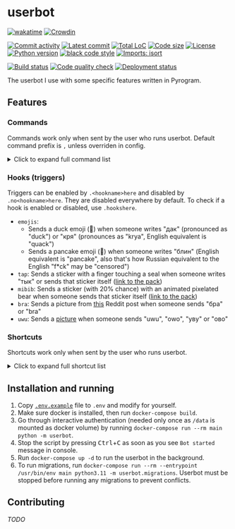 # userbot

<!-- region Some nice badges because I love them ^^ -->
[![wakatime](https://wakatime.com/badge/github/evgfilim1/userbot.svg)](https://wakatime.com/badge/github/evgfilim1/userbot)
[![Crowdin](https://badges.crowdin.net/evgfilim1-userbot/localized.svg)](https://crowdin.com/project/evgfilim1-userbot)

[![Commit activity](https://img.shields.io/github/commit-activity/m/evgfilim1/userbot)](https://github.com/evgfilim1/userbot/commits/)
[![Latest commit](https://img.shields.io/github/last-commit/evgfilim1/userbot/master)](https://github.com/evgfilim1/userbot/commits/)
[![Total LoC](https://img.shields.io/tokei/lines/github/evgfilim1/userbot)](https://github.com/evgfilim1/userbot)
[![Code size](https://img.shields.io/github/languages/code-size/evgfilim1/userbot)](https://github.com/evgfilim1/userbot)
[![License](https://img.shields.io/github/license/evgfilim1/userbot)](LICENSE)
[![Python version](https://img.shields.io/badge/python-3.11-yellow.svg?logo=python&logoColor=yellow&labelColor=blue)](https://github.com/python/cpython)
[![black code style](https://img.shields.io/badge/code%20style-black-000000.svg)](https://github.com/psf/black)
[![Imports: isort](https://img.shields.io/badge/%20imports-isort-%231674b1?style=flat&labelColor=ef8336)](https://pycqa.github.io/isort/)

[![Build status](https://github.com/evgfilim1/userbot/actions/workflows/build.yaml/badge.svg)](https://github.com/evgfilim1/userbot/actions/workflows/build.yaml)
[![Code quality check](https://github.com/evgfilim1/userbot/actions/workflows/lint.yaml/badge.svg)](https://github.com/evgfilim1/userbot/actions/workflows/lint.yaml)
[![Deployment status](https://github.com/evgfilim1/userbot/actions/workflows/deploy.yaml/badge.svg)](https://github.com/evgfilim1/userbot/actions/workflows/deploy.yaml)
<!-- endregion -->

The userbot I use with some specific features written in Pyrogram.

## Features

### Commands

Commands work only when sent by the user who runs userbot. Default command prefix is `,` unless
overriden in config.

<details>
<summary>Click to expand full command list</summary>

```
List of userbot commands available:

About:
• about — Shows information about this userbot
• help [command] — Sends help for all commands or for a specific one
• stats ['bot'|'short'|'full'] — Shows some statistics about this userbot

Chat administration:
• chatban|chatrestrict <'reply'|user_id|username|user_group> ['0'|'forever'|timespec] ['*'|perms] [reason...] — Restricts or bans a user in a chat
• chatcleardel — Kicks Deleted Accounts from the chat
• chatinvite <user_id|username|user_group> — Invites a user to the current chat
• chatunban <'reply'|user_id|username|user_group> — Unbans a user in a chat
• <in reply> no_react2ban|noreact2ban — Stops react2ban on the message
• <in reply> pin ['silent'] — Pins the message
• <in reply> promote <admin_title...> — Promotes a user to an admin without any rights but with title
• react2ban — Bans a user whoever reacted to the message
• <in reply> s_pin ['silent'] — Pins the message silently (without returning the result)

Chat info:
• rndinfo ['photo'|'title'] — Sets random chat photo and/or title
• rndmsg — Sends a random message from the chat

Colors:
• color <color_spec> — Sends a specified color sample
• usercolor [user_id|username|user_group] — Sends a color sample of user's color as shown in clients

Content converters:
• toaudio — Extracts audio from video
• togif — Converts a video to a mpeg4 gif
• tosticker ['png'|'webp'] — Converts a photo to a sticker-ready png or webp

Dice:
• roll|dice <dice_spec> — Rolls dice according to d20.roll syntax

Download:
• download|dl ['single'|'all'] [filename]... — Downloads a file or files

Hooks:
• hooklist|hook_list — List all available hooks
• hookshere|hooks_here — List enabled hooks in the chat

Language:
• lang [language_code] — Get or change the language of the bot for the current chat

Messages:
• <in reply> copyhere|cphere|cph — Copies replied message to current chat
• <in reply> delete|delet|del — Deletes replied message for everyone
• dump [jq_query...] — Dumps entire message or its attribute specified with jq syntax
• userfirstmsg — Replies to user's very first message in the chat

Notes:
• get|note|n <key...> — Sends saved note
• note_del|ndel <key...> — Deletes saved note
• notes|ns — Shows all saved notes
• <in reply> save|note_add|nadd <key...> — Saves replied message as note for later use

Reactions:
• <in reply> r [emoji] — Reacts to a message with a specified emoji or removes any reaction
• <in reply> rr — Reacts to a message with a random available emoji
• <in reply> rs — Gets message reactions with users who reacted to it

Reminders:
• remind <time> [message...] — Sets a reminder in the chat
• remindme <time> [message...] — Sets a reminder for myself
• sremind <time> [message...] — Sets a silent reminder in the chat (no confirmation about scheduled message)
• sremindme <time> [message...] — Sets a silent reminder for myself (no confirmation about scheduled message)

Stickers:
• longcat — Sends random longcat
• rnds <pack_shortlink|pack_alias|emoji> — Sends random sticker from specified pack or one matching specified emoji

Text converters:
• <in reply> caps — Toggles capslock on the message
• <in reply> s <args...> — sed-like replacement
• <in reply> tr ['en'|'ru'] — Swaps keyboard layout from en to ru or vice versa

Tools:
• cal [month] [year] — Sends a calendar for a specified month and year
• calc|eval <python_expr...> — Evaluates Python expression
• exec <python_code...> — Executes Python expression
• <in reply> id — Sends replied user's ID as link

User groups:
• usergroupadd|ugadd <group_name> [user_id|username|user_group]... — Adds a user to the user group for later use with user resolving
• usergroupdel|ugdel <group_name> [user_id|username|user_group]... — Removes a user from the user group
• usergrouplist|uglist <group_name> ['resolve'] — Lists the users in the user group
• usergroups|ugs — Lists all the user groups
```

</details>

### Hooks (triggers)

Triggers can be enabled by `.<hookname>here` and disabled by `.no<hookname>here`. They are disabled
everywhere by default. To check if a hook is enabled or disabled, use `.hookshere`.

- `emojis`:
  - Sends a duck emoji (🦆) when someone writes "дак" (pronounced as "duck") or "кря"
    (pronounces as "krya", English equivalent is "quack")
  - Sends a pancake emoji (🥞) when someone writes "блин" (English equivalent is "pancake", also
    that's how Russian equivalent to the English "f*ck" may be "censored")
- `tap`: Sends a sticker with a finger touching a seal when someone writes "тык" or sends that
  sticker itself ([link to the pack](https://t.me/addstickers/belek_vk))
- `mibib`: Sends a sticker (with 20% chance) with an animated pixelated bear when someone sends that
  sticker itself ([link to the pack](https://t.me/addstickers/bttv_hlam))
- `bra`: Sends a picture from [this](https://www.reddit.com/r/anime_irl/comments/u4zxol/anime_irl/)
  Reddit post when someone sends "бра" or "bra"
- `uwu`: Sends a [picture](https://imgur.com/a/bDzntL5) when someone sends "uwu", "owo", "уву"
  or "ово"

### Shortcuts

Shortcuts work only when sent by the user who runs userbot.

<details>
<summary>Click to expand full shortcut list</summary>

- `yt:<id>` — Sends a YouTube video with the specified ID
- `@:<id>` — Mentions a user with the specified ID
  - `@:<id>:<name>@` — Mentions a user with the specified ID with a custom name
- `github:<username>` or `gh:<username>` — Sends a GitHub link to the specified user's profile
  - `github:<username>/<repo>` — ... to the specified repo, `<repo>` can be "`@`" which means "same
    as `<username>`"
  - `github:<username>/<repo>:/<path>` — ... to the specified path on the default branch
  - `github:<username>/<repo>:/<path>#<line1>` — ... to the specified line in file
  - `github:<username>/<repo>:/<path>#<line1>-<line2>` — ... to the specified lines in file
  - `github:<username>/<repo>@<branch-or-commit>` — ... to the specified branch or commit of the repo
  - `github:<username>/<repo>@<branch-or-commit>:/<path>` — ... to the specified path on the branch or commit
  - `github:<username>/<repo>@<branch-or-commit>:/<path>#<line1>` — ... to the specified line in file
  - `github:<username>/<repo>@<branch-or-commit>:/<path>#<line1>-<line2>` — ... to the specified lines in file
  - `github:<username>/<repo>#<issue-or-pr>` — ... to the specified issue or pull request
- `:uwu:` — Sends a `🥺👉👈` emoji
  - `:uwu<number>:` — Sends a `👉👈` emoji with the specified number of finger pairs
- `google://<query>/` — Sends a link to a Google search for the specified query
- `:shrug:` — Sends a shrug kaomoji `¯\_(ツ)_/¯`
- `n://<key>/` — Sends a saved note with the specified key
- `xkcd:<number>` — Sends a link to XKCD comic with the specified number
- `pypi://<package>/` or `pip://<package>/` — Sends a link to PyPI page of the specified package
- `tg:<username>/<message-id>` or `tg:<username>#<message-id>` — Sends a link to the specified
  message in the specified chat

</details>

## Installation and running

1. Copy [`.env.example`](.env.example) file to `.env` and modify for yourself.
2. Make sure docker is installed, then run `docker-compose build`.
3. Go through interactive authentication (needed only once as `/data` is mounted as docker volume)
  by running `docker-compose run --rm main python -m userbot`.
4. Stop the script by pressing <kbd>Ctrl</kbd>+<kbd>C</kbd> as soon as you see `Bot started` message
  in console.
5. Run `docker-compose up -d` to run the userbot in the background.
6. To run migrations, run
   `docker-compose run --rm --entrypoint /usr/bin/env main python3.11 -m userbot.migrations`.
   Userbot must be stopped before running any migrations to prevent conflicts.

## Contributing

_TODO_
